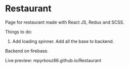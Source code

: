 # Restaurant
Page for restaurant made with React JS, Redux and SCSS.

Things to do:

1. Add loading spinner. Add all the base to backend.

Backend on firebase.

Live preview: 
mpyrkosz88.github.io/Restaurant